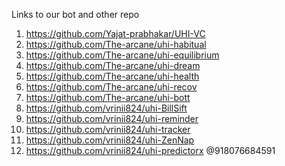 Links to our bot and other repo

1. https://github.com/Yajat-prabhakar/UHI-VC
2. https://github.com/The-arcane/uhi-habitual
3. https://github.com/The-arcane/uhi-equilibrium
4. https://github.com/The-arcane/uhi-dream
5. https://github.com/The-arcane/uhi-health
6. https://github.com/The-arcane/uhi-recov
7. https://github.com/The-arcane/uhi-bott
8. https://github.com/vrinii824/uhi-BillSift
9. https://github.com/vrinii824/uhi-reminder
10. https://github.com/vrinii824/uhi-tracker
11. https://github.com/vrinii824/uhi-ZenNap
12. https://github.com/vrinii824/uhi-predictorx @918076684591
